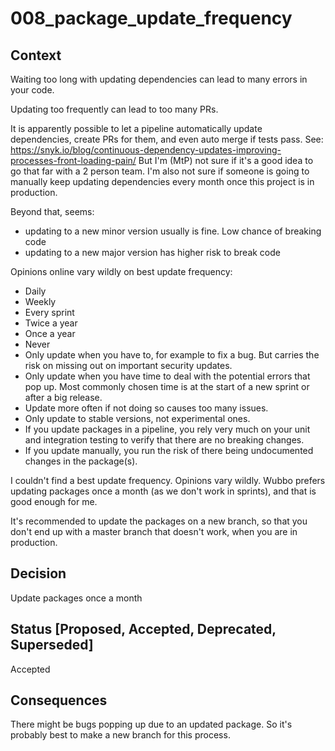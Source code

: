 # 008_package_update_frequency

## Context

Waiting too long with updating dependencies can lead to many errors in your code.

Updating too frequently can lead to too many PRs.

It is apparently possible to let a pipeline automatically update dependencies, create PRs for them, and even auto merge if tests pass.
See: https://snyk.io/blog/continuous-dependency-updates-improving-processes-front-loading-pain/
But I'm (MtP) not sure if it's a good idea to go that far with a 2 person team. I'm also not sure if someone is going to manually keep updating dependencies every month once this project is in production.

Beyond that, seems:

- updating to a new minor version usually is fine. Low chance of breaking code
- updating to a new major version has higher risk to break code

Opinions online vary wildly on best update frequency:

- Daily
- Weekly
- Every sprint
- Twice a year
- Once a year
- Never
- Only update when you have to, for example to fix a bug. But carries the risk on missing out on important security updates.
- Only update when you have time to deal with the potential errors that pop up. Most commonly chosen time is at the start of a new sprint or after a big release.
- Update more often if not doing so causes too many issues.
- Only update to stable versions, not experimental ones.
- If you update packages in a pipeline, you rely very much on your unit and integration testing to verify that there are no breaking changes.
- If you update manually, you run the risk of there being undocumented changes in the package(s).

I couldn't find a best update frequency. Opinions vary wildly. Wubbo prefers updating packages once a month (as we don't work in sprints), and that is good enough for me.

It's recommended to update the packages on a new branch, so that you don't end up with a master branch that doesn't work, when you are in production.

## Decision

Update packages once a month

## Status [Proposed, Accepted, Deprecated, Superseded]

Accepted

## Consequences

There might be bugs popping up due to an updated package. So it's probably best to make a new branch for this process.
